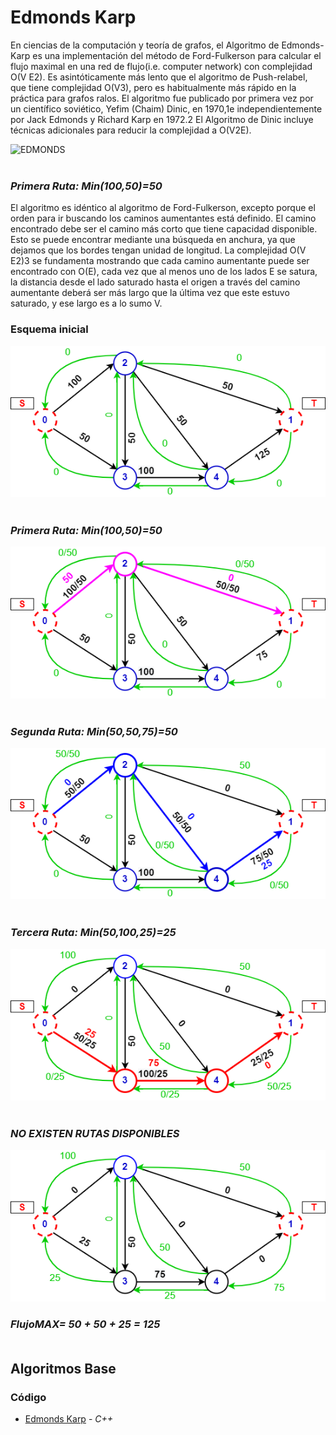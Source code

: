 # Edmonds Karp 

En ciencias de la computación y teoría de grafos, el Algoritmo de Edmonds-Karp es una implementación del método de Ford-Fulkerson para calcular el flujo maximal en una red de flujo(i.e. computer network) con complejidad O(V E2). Es asintóticamente más lento que el algoritmo de Push-relabel, que tiene complejidad O(V3), pero es habitualmente más rápido en la práctica para grafos ralos. El algoritmo fue publicado por primera vez por un científico soviético, Yefim (Chaim) Dinic, en 1970,1​ e independientemente por Jack Edmonds y Richard Karp en 1972.2​ El Algoritmo de Dinic incluye técnicas adicionales para reducir la complejidad a O(V2E).

![EDMONDS](https://es.wikipedia.org/wiki/Algoritmo_de_Edmonds-Karp#/media/Archivo:Edmonds-Karp_flow_example_0.svg)<br/><br/>
### _Primera Ruta:    **Min(100,50)=50**_<br/>

El algoritmo es idéntico al algoritmo de Ford-Fulkerson, excepto porque el orden para ir buscando los caminos aumentantes está definido. El camino encontrado debe ser el camino más corto que tiene capacidad disponible. Esto se puede encontrar mediante una búsqueda en anchura, ya que dejamos que los bordes tengan unidad de longitud. La complejidad O(V E2)3​ se fundamenta mostrando que cada camino aumentante puede ser encontrado con O(E), cada vez que al menos uno de los lados E se satura, la distancia desde el lado saturado hasta el origen a través del camino aumentante deberá ser más largo que la última vez que este estuvo saturado, y ese largo es a lo sumo V.
<br/>

### Esquema inicial<br/>
![Unsolved Problem](https://github.com/AleS900/prueba/blob/master/assets/EK1.png)<br/><br/>
### _Primera Ruta:    **Min(100,50)=50**_<br/>
![Problem Solution Step 1](https://github.com/AleS900/prueba/blob/master/assets/EK2.png)<br/><br/>
### _Segunda Ruta:    **Min(50,50,75)=50**_<br/>
![Problem Solution Step 1](https://github.com/AleS900/prueba/blob/master/assets/EK3%20(1).png)<br/><br/>
### _Tercera Ruta:    **Min(50,100,25)=25**_<br/>
![Problem Solution Step 1](https://github.com/AleS900/prueba/blob/master/assets/EK4.png)<br/><br/>
### _**NO EXISTEN RUTAS DISPONIBLES**_<br/>
![Problem Solution Step 1](https://github.com/AleS900/prueba/blob/master/assets/EKF.png)
### _**FlujoMAX= 50 + 50 + 25 = 125**_<br/><br/>

## Algoritmos Base
### Código
-  [Edmonds Karp](https://github.com/camgany/Algoritmica_2/blob/main/algoritmos/Teoria_Grafos/EdmodsKarp/edmonds_karp.cpp) - _C++_

